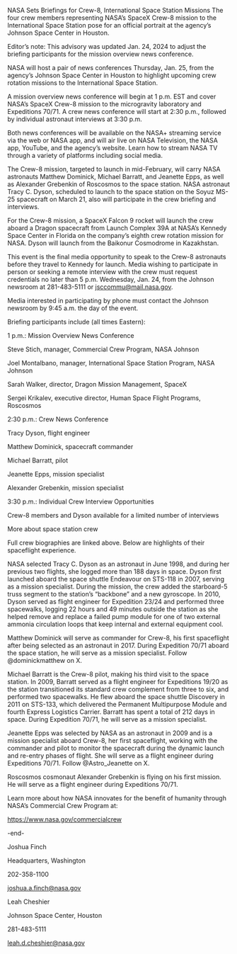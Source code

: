NASA Sets Briefings for Crew-8, International Space Station Missions 
 The four crew members representing NASA’s SpaceX Crew-8 mission to the International Space Station pose for an official portrait at the agency’s Johnson Space Center in Houston.

Editor’s note: This advisory was updated Jan. 24, 2024 to adjust the briefing participants for the mission overview news conference.

NASA will host a pair of news conferences Thursday, Jan. 25, from the agency’s Johnson Space Center in Houston to highlight upcoming crew rotation missions to the International Space Station.

A mission overview news conference will begin at 1 p.m. EST and cover NASA’s SpaceX Crew-8 mission to the microgravity laboratory and Expeditions 70/71. A crew news conference will start at 2:30 p.m., followed by individual astronaut interviews at 3:30 p.m.

Both news conferences will be available on the NASA+ streaming service via the web or NASA app, and will air live on NASA Television, the NASA app, YouTube, and the agency’s website. Learn how to stream NASA TV through a variety of platforms including social media.

The Crew-8 mission, targeted to launch in mid-February, will carry NASA astronauts Matthew Dominick, Michael Barratt, and Jeanette Epps, as well as Alexander Grebenkin of Roscosmos to the space station. NASA astronaut Tracy C. Dyson, scheduled to launch to the space station on the Soyuz MS-25 spacecraft on March 21, also will participate in the crew briefing and interviews.

For the Crew-8 mission, a SpaceX Falcon 9 rocket will launch the crew aboard a Dragon spacecraft from Launch Complex 39A at NASA’s Kennedy Space Center in Florida on the company’s eighth crew rotation mission for NASA. Dyson will launch from the Baikonur Cosmodrome in Kazakhstan.

This event is the final media opportunity to speak to the Crew-8 astronauts before they travel to Kennedy for launch. Media wishing to participate in person or seeking a remote interview with the crew must request credentials no later than 5 p.m. Wednesday, Jan. 24, from the Johnson newsroom at 281-483-5111 or jsccommu@mail.nasa.gov.

Media interested in participating by phone must contact the Johnson newsroom by 9:45 a.m. the day of the event.

Briefing participants include (all times Eastern):

1 p.m.: Mission Overview News Conference

Steve Stich, manager, Commercial Crew Program, NASA Johnson

Joel Montalbano, manager, International Space Station Program, NASA Johnson

Sarah Walker, director, Dragon Mission Management, SpaceX

Sergei Krikalev, executive director, Human Space Flight Programs, Roscosmos

2:30 p.m.: Crew News Conference

Tracy Dyson, flight engineer

Matthew Dominick, spacecraft commander

Michael Barratt, pilot

Jeanette Epps, mission specialist

Alexander Grebenkin, mission specialist

3:30 p.m.: Individual Crew Interview Opportunities

Crew-8 members and Dyson available for a limited number of interviews

More about space station crew

Full crew biographies are linked above. Below are highlights of their spaceflight experience.

NASA selected Tracy C. Dyson as an astronaut in June 1998, and during her previous two flights, she logged more than 188 days in space. Dyson first launched aboard the space shuttle Endeavour on STS-118 in 2007, serving as a mission specialist. During the mission, the crew added the starboard-5 truss segment to the station’s “backbone” and a new gyroscope. In 2010, Dyson served as flight engineer for Expedition 23/24 and performed three spacewalks, logging 22 hours and 49 minutes outside the station as she helped remove and replace a failed pump module for one of two external ammonia circulation loops that keep internal and external equipment cool.

Matthew Dominick will serve as commander for Crew-8, his first spaceflight after being selected as an astronaut in 2017. During Expedition 70/71 aboard the space station, he will serve as a mission specialist. Follow @dominickmatthew on X.

Michael Barratt is the Crew-8 pilot, making his third visit to the space station. In 2009, Barratt served as a flight engineer for Expeditions 19/20 as the station transitioned its standard crew complement from three to six, and performed two spacewalks. He flew aboard the space shuttle Discovery in 2011 on STS-133, which delivered the Permanent Multipurpose Module and fourth Express Logistics Carrier. Barratt has spent a total of 212 days in space. During Expedition 70/71, he will serve as a mission specialist.

Jeanette Epps was selected by NASA as an astronaut in 2009 and is a mission specialist aboard Crew-8, her first spaceflight, working with the commander and pilot to monitor the spacecraft during the dynamic launch and re-entry phases of flight. She will serve as a flight engineer during Expeditions 70/71. Follow @Astro_Jeanette on X.

Roscosmos cosmonaut Alexander Grebenkin is flying on his first mission. He will serve as a flight engineer during Expeditions 70/71.

Learn more about how NASA innovates for the benefit of humanity through NASA’s Commercial Crew Program at:

https://www.nasa.gov/commercialcrew

-end-

Joshua Finch

Headquarters, Washington

202-358-1100

joshua.a.finch@nasa.gov

Leah Cheshier

Johnson Space Center, Houston

281-483-5111

leah.d.cheshier@nasa.gov